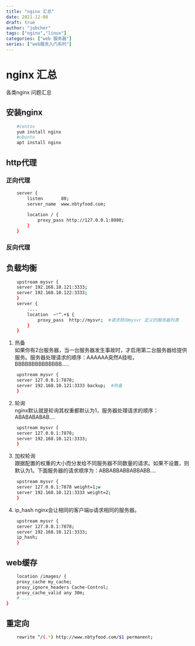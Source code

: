 ```yaml
---
title: "nginx 汇总"
date: 2021-12-08
draft: true
author: "jobcher"
tags: ["nginx","linux"]
categories: ["web 服务器"]
series: ["web服务入门系列"]
---
```


# nginx 汇总
各类nginx 问题汇总  
  
## 安装nginx
```sh
    #centos
    yum install nginx
    #ubuntu
    apt install nginx
```

## http代理
### 正向代理
```sh
    server {
        listen       80;
        server_name  www.nbtyfood.com;
 
        location / {
            proxy_pass http://127.0.0.1:8080;
        }
    }
```
### 反向代理

## 负载均衡
```sh
    upstream mysvr { 
    server 192.168.10.121:3333;
    server 192.168.10.122:3333;
    }
    server {
        ....
        location  ~*^.+$ {         
            proxy_pass  http://mysvr;  #请求转向mysvr 定义的服务器列表         
        }
    }
```
  1. 热备  
    如果你有2台服务器，当一台服务器发生事故时，才启用第二台服务器给提供服务。服务器处理请求的顺序：AAAAAA突然A挂啦，BBBBBBBBBBBBBB.....  
```sh
    upstream mysvr { 
    server 127.0.0.1:7878; 
    server 192.168.10.121:3333 backup;  #热备     
    }
```
  2. 轮询  
nginx默认就是轮询其权重都默认为1，服务器处理请求的顺序：ABABABABAB....  
```sh
    upstream mysvr { 
    server 127.0.0.1:7878;
    server 192.168.10.121:3333;       
    }
```
  3. 加权轮询  
    跟据配置的权重的大小而分发给不同服务器不同数量的请求。如果不设置，则默认为1。下面服务器的请求顺序为：ABBABBABBABBABB....  
```sh
    upstream mysvr { 
    server 127.0.0.1:7878 weight=1;w
    server 192.168.10.121:3333 weight=2;
    }
```
  4. ip_hash 
     nginx会让相同的客户端ip请求相同的服务器。  
```sh
    upstream mysvr { 
    server 127.0.0.1:7878; 
    server 192.168.10.121:3333;
    ip_hash;
    }
```
## web缓存
```sh
    location /images/ {
    proxy_cache my_cache;
    proxy_ignore_headers Cache-Control;
    proxy_cache_valid any 30m;
    # ...
}
```
## 重定向
```sh
    rewrite ^/(.*) http://www.nbtyfood.com/$1 permanent;
```